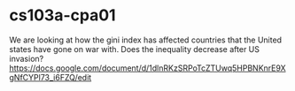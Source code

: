 # cs103a-cpa01


We are looking at how the gini index has affected countries that the United states have gone on war with. Does the inequality decrease after US invasion?
https://docs.google.com/document/d/1dlnRKzSRPoTcZTUwq5HPBNKnrE9XgNfCYPl73_i6FZQ/edit